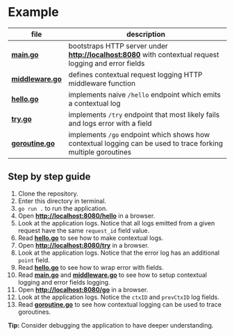 # Example

| file | description |
| ---- | ----------- |
| [**main.go**](main.go) | bootstraps HTTP server under **<http://localhost:8080>** with contextual request logging and error fields |
| [**middleware.go**](middleware.go) | defines contextual request logging HTTP middleware function |
| [**hello.go**](hello.go) | implements naive `/hello` endpoint which emits a contextual log |
| [**try.go**](try.go) | implements `/try` endpoint that most likely fails and logs error with a field |
| [**goroutine.go**](goroutine.go) | implements `/go` endpoint which shows how contextual logging can be used to trace forking multiple goroutines |

## Step by step guide

1. Clone the repository.
1. Enter this directory in terminal.
1. `go run .` to run the application.
1. Open **<http://localhost:8080/hello>** in a browser.
1. Look at the application logs. Notice that all logs emitted from a given request have the same `request_id` field value.
1. Read [**hello.go**](hello.go) to see how to make contextual logs.
1. Open **<http://localhost:8080/try>** in a browser.
1. Look at the application logs. Notice that the error log has an additional `point` field.
1. Read [**hello.go**](hello.go) to see how to wrap error with fields.
1. Read [**main.go**](main.go) and [**middleware.go**](middleware.go) to see how to setup contextual logging and error fields logging.
1. Open **<http://localhost:8080/go>** in a browser.
1. Look at the application logs. Notice the `ctxID` and `prevCtxID` log fields.
1. Read [**goroutine.go**](goroutine.go) to see how contextual logging can be used to trace goroutines.

**Tip:** Consider debugging the application to have deeper understanding.
